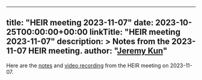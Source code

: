 <!-- mdformat off(yaml frontmatter) -->
---
title: "HEIR meeting 2023-11-07"
date: 2023-10-25T00:00:00+00:00
linkTitle: "HEIR meeting 2023-11-07"
description: >
    Notes from the 2023-11-07 HEIR meeting.
author: "[Jeremy Kun](https://jeremykun.com)"
---
<!-- mdformat on -->

Here are the
[notes](https://docs.google.com/document/d/1nOlAhul4DwZU8UQPpTF1i3OldSY9EmwaWG3EPSZIhHs/edit?usp=sharing)
and
[video recording](https://drive.google.com/file/d/1I7aIipm54CCcDcLyRYXI_gARfT1z93cN/view?usp=sharing)
from the HEIR meeting on 2023-11-07.

